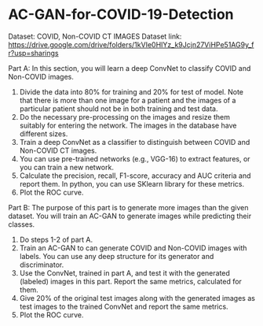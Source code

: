 # AC-GAN-for-COVID-19-Detection
Dataset:
COVID, Non-COVID CT IMAGES
Dataset link: https://drive.google.com/drive/folders/1kVIe0HIYz_k9Jcjn27ViHPe51AG9y_fr?usp=sharings

Part A: In this section, you will learn a deep ConvNet to classify COVID and Non-COVID images.

1. Divide the data into 80% for training and 20% for test of model. Note that there is more than one image for a patient and the images of a particular patient should not be in both training and test data.
2. Do the necessary pre-processing on the images and resize them suitably for entering the network. The images in the database have different sizes.
3. Train a deep ConvNet as a classifier to distinguish between COVID and Non-COVID CT images.
4. You can use pre-trained networks (e.g., VGG-16) to extract features, or you can train a new network.
5. Calculate the precision, recall, F1-score, accuracy and AUC criteria and report them. In python, you can use SKlearn library for these metrics.
6. Plot the ROC curve.
   
Part B: The purpose of this part is to generate more images than the given dataset. You will train an AC-GAN to generate images while predicting their classes.

1. Do steps 1-2 of part A.
2. Train an AC-GAN to can generate COVID and Non-COVID images with labels. You can use any deep structure for its generator and discriminator.
3. Use the ConvNet, trained in part A, and test it with the generated (labeled) images in this part. Report the same metrics, calculated for them.
4. Give 20% of the original test images along with the generated images as test images to the trained ConvNet and report the same metrics.
5. Plot the ROC curve.
